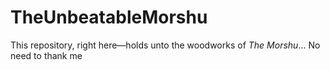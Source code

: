 # TheUnbeatableMorshu
This repository, right here—holds unto the woodworks of _The Morshu_... No need to thank me
